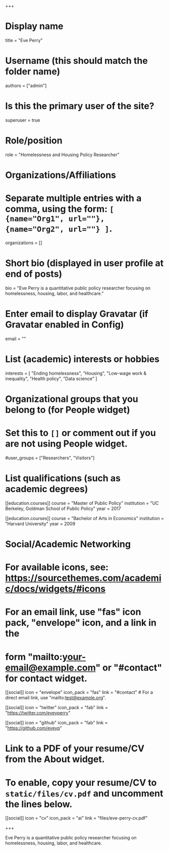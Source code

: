 +++
# Display name
title = "Eve Perry"

# Username (this should match the folder name)
authors = ["admin"]

# Is this the primary user of the site?
superuser = true

# Role/position
role = "Homelessness and Housing Policy Researcher"

# Organizations/Affiliations
#   Separate multiple entries with a comma, using the form: `[ {name="Org1", url=""}, {name="Org2", url=""} ]`.
organizations = []

# Short bio (displayed in user profile at end of posts)
bio = "Eve Perry is a quantitative public policy researcher focusing on homelessness, housing, labor, and healthcare."

# Enter email to display Gravatar (if Gravatar enabled in Config)
email = ""

# List (academic) interests or hobbies
interests = [
  "Ending homelessness",
  "Housing",
  "Low-wage work & inequality",
  "Health policy",
  "Data science"
]

# Organizational groups that you belong to (for People widget)
#   Set this to `[]` or comment out if you are not using People widget.
#user_groups = ["Researchers", "Visitors"]

# List qualifications (such as academic degrees)
[[education.courses]]
  course = "Master of Public Policy"
  institution = "UC Berkeley, Goldman School of Public Policy"
  year = 2017

[[education.courses]]
  course = "Bachelor of Arts in Economics"
  institution = "Harvard University"
  year = 2009

# Social/Academic Networking
# For available icons, see: https://sourcethemes.com/academic/docs/widgets/#icons
#   For an email link, use "fas" icon pack, "envelope" icon, and a link in the
#   form "mailto:your-email@example.com" or "#contact" for contact widget.

[[social]]
  icon = "envelope"
  icon_pack = "fas"
  link = "#contact"  # For a direct email link, use "mailto:test@example.org".

[[social]]
  icon = "twitter"
  icon_pack = "fab"
  link = "https://twitter.com/eveyperry"

[[social]]
  icon = "github"
  icon_pack = "fab"
  link = "https://github.com/eveyp"

# Link to a PDF of your resume/CV from the About widget.
# To enable, copy your resume/CV to `static/files/cv.pdf` and uncomment the lines below.
[[social]]
  icon = "cv"
  icon_pack = "ai"
  link = "files/eve-perry-cv.pdf"

+++

Eve Perry is a quantitative public policy researcher focusing on homelessness, housing, labor, and healthcare.